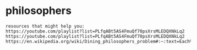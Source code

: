 # philosophers
	resources that might help you:
	https://youtube.com/playlist?list=PLfqABt5AS4FmuQf70psXrsMLEDQXNkLq2
	https://youtube.com/playlist?list=PLfqABt5AS4FmuQf70psXrsMLEDQXNkLq2
	https://en.wikipedia.org/wiki/Dining_philosophers_problem#:~:text=Each%20philosopher%20must%20alternately%20think,both%20left%20and%20right%20forks.&text=A%20philosopher%20can%20only%20take,eating%20before%20getting%20both%20forks
	
